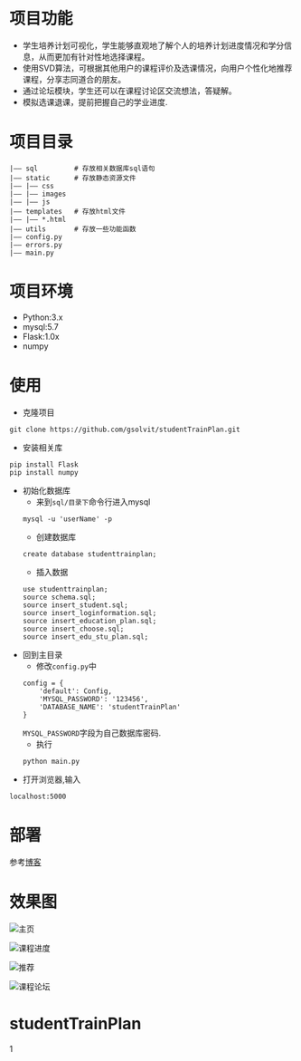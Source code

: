 
# 项目功能
* 学生培养计划可视化，学生能够直观地了解个人的培养计划进度情况和学分信息，从而更加有针对性地选择课程。
* 使用SVD算法，可根据其他用户的课程评价及选课情况，向用户个性化地推荐课程，分享志同道合的朋友。
* 通过论坛模块，学生还可以在课程讨论区交流想法，答疑解。
* 模拟选课退课，提前把握自己的学业进度.
# 项目目录
```
|—— sql         # 存放相关数据库sql语句
|—— static      # 存放静态资源文件
|—— |—— css    
|—— |—— images
|—— |—— js
|—— templates   # 存放html文件
|—— |—— *.html
|—— utils       # 存放一些功能函数
|—— config.py
|—— errors.py
|—— main.py
```
# 项目环境
- Python:3.x
- mysql:5.7
- Flask:1.0x
- numpy
# 使用
- 克隆项目
```
git clone https://github.com/gsolvit/studentTrainPlan.git
```
- 安装相关库
```
pip install Flask
pip install numpy
```
- 初始化数据库
    - 来到`sql/目录下`命令行进入mysql
    ```
    mysql -u 'userName' -p 
    ```
    - 创建数据库
    ```
    create database studenttrainplan;
    ```
    - 插入数据
    ```
    use studenttrainplan;
    source schema.sql;
    source insert_student.sql;
    source insert_loginformation.sql;
    source insert_education_plan.sql;
    source insert_choose.sql;
    source insert_edu_stu_plan.sql;
    ```
- 回到主目录
    - 修改`config.py`中
    ```
    config = {
        'default': Config,
        'MYSQL_PASSWORD': '123456',
        'DATABASE_NAME': 'studentTrainPlan'
    }
    ```
    `MYSQL_PASSWORD`字段为自己数据库密码.
    - 执行
    ```
    python main.py
    ```
- 打开浏览器,输入
```
localhost:5000
```
# 部署
参考[博客](https://blog.csdn.net/qq_40423339/article/details/86606308#commentsedit)

# 效果图
![主页](./exampleImage/index.png)


![课程进度](./exampleImage/plan.png)

![推荐](./exampleImage/recommend.png)

![课程论坛](./exampleImage/discuss.png)




# studentTrainPlan
1

